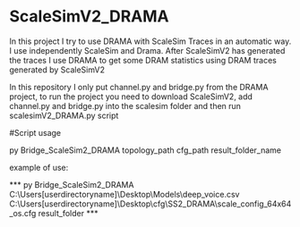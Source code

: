 # ScaleSimV2_DRAMA
In this project I try to use DRAMA with ScaleSim Traces in an automatic way.
I use independently ScaleSim and Drama.
After ScaleSimV2 has generated the traces I use DRAMA to get some DRAM statistics using DRAM traces generated by ScaleSimV2

In this repository I only put channel.py and bridge.py from the DRAMA project, to run the project you need to download ScaleSimV2, add channel.py and bridge.py into the scalesim folder and then run scalesimV2_DRAMA.py script

#Script usage

py Bridge_ScaleSim2_DRAMA topology_path cfg_path result_folder_name

example of use: 

*** py Bridge_ScaleSim2_DRAMA C:\Users\[userdirectoryname]\Desktop\Models\deep_voice.csv C:\Users\[userdirectoryname]\Desktop\cfg\SS2_DRAMA\scale_config_64x64_os.cfg result_folder ***
